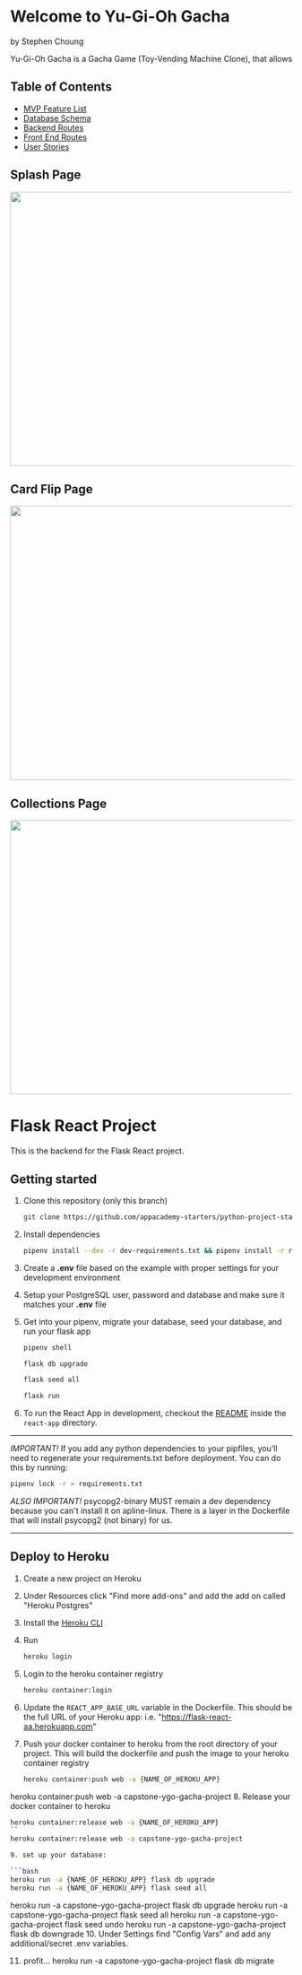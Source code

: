 # Welcome to Yu-Gi-Oh Gacha
by Stephen Choung

Yu-Gi-Oh Gacha is a Gacha Game (Toy-Vending Machine Clone), that allows 

## Table of Contents
* [MVP Feature List](https://github.com/Twprcntmlk/CapStoneProject/wiki/MVP-Feature-List)
* [Database Schema](https://github.com/Twprcntmlk/CapStoneProject/wiki/Database-Schema)
* [Backend Routes](https://github.com/Twprcntmlk/CapStoneProject/wiki/API-Routes)
* [Front End Routes](https://github.com/Twprcntmlk/CapStoneProject/wiki/Frontend-Routes)
* [User Stories](https://github.com/Twprcntmlk/CapStoneProject/wiki/User-Stories)

## Splash Page
<img src="./image/YGOSplashGIF.gif" width=812px height=489px>

## Card Flip Page
<img src="./images/YGOGachaCardFlipGIF.gif" width=812px height=489px>

## Collections Page
<img src="./image/YGOGachaCollectionsGIF.gif" width=812px height=489px>












# Flask React Project

This is the backend for the Flask React project.

## Getting started

1. Clone this repository (only this branch)

   ```bash
   git clone https://github.com/appacademy-starters/python-project-starter.git
   ```

2. Install dependencies

      ```bash
      pipenv install --dev -r dev-requirements.txt && pipenv install -r requirements.txt
      ```

3. Create a **.env** file based on the example with proper settings for your
   development environment
4. Setup your PostgreSQL user, password and database and make sure it matches your **.env** file

5. Get into your pipenv, migrate your database, seed your database, and run your flask app

   ```bash
   pipenv shell
   ```

   ```bash
   flask db upgrade
   ```

   ```bash
   flask seed all
   ```

   ```bash
   flask run
   ```

6. To run the React App in development, checkout the [README](./react-app/README.md) inside the `react-app` directory.

***
*IMPORTANT!*
   If you add any python dependencies to your pipfiles, you'll need to regenerate your requirements.txt before deployment.
   You can do this by running:

   ```bash
   pipenv lock -r > requirements.txt
   ```

*ALSO IMPORTANT!*
   psycopg2-binary MUST remain a dev dependency because you can't install it on apline-linux.
   There is a layer in the Dockerfile that will install psycopg2 (not binary) for us.
***

## Deploy to Heroku

1. Create a new project on Heroku
2. Under Resources click "Find more add-ons" and add the add on called "Heroku Postgres"
3. Install the [Heroku CLI](https://devcenter.heroku.com/articles/heroku-command-line)
4. Run

   ```bash
   heroku login
   ```

5. Login to the heroku container registry

   ```bash
   heroku container:login
   ```

6. Update the `REACT_APP_BASE_URL` variable in the Dockerfile.
   This should be the full URL of your Heroku app: i.e. "https://flask-react-aa.herokuapp.com"
7. Push your docker container to heroku from the root directory of your project.
   This will build the dockerfile and push the image to your heroku container registry

   ```bash
   heroku container:push web -a {NAME_OF_HEROKU_APP}
   ```
heroku container:push web -a capstone-ygo-gacha-project
8. Release your docker container to heroku

   ```bash
   heroku container:release web -a {NAME_OF_HEROKU_APP}
   ``
   heroku container:release web -a capstone-ygo-gacha-project

9. set up your database:

   ```bash
   heroku run -a {NAME_OF_HEROKU_APP} flask db upgrade
   heroku run -a {NAME_OF_HEROKU_APP} flask seed all
   ```
   heroku run -a capstone-ygo-gacha-project flask db upgrade
   heroku run -a capstone-ygo-gacha-project flask seed all
   heroku run -a capstone-ygo-gacha-project flask seed undo
heroku run -a capstone-ygo-gacha-project flask db downgrade
10. Under Settings find "Config Vars" and add any additional/secret .env variables.

11. profit...
 heroku run -a capstone-ygo-gacha-project flask db migrate

<!-- // npm install --save @fortawesome/react-fontawesome -->
<script src="https://kit.fontawesome.com/bd6cb4b548.js" crossorigin="anonymous"></script>

